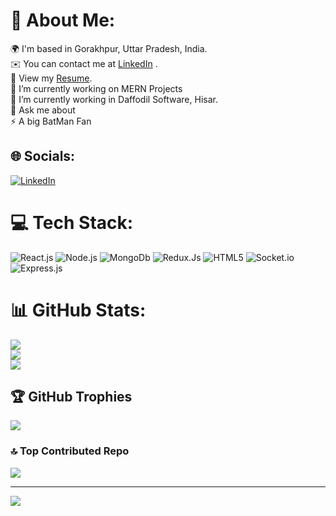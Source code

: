 # 💫 About Me:
🌍  I'm based in Gorakhpur, Uttar Pradesh, India.<br>✉️  You can contact me at [LinkedIn](https://linkedin.com/in/riteshp112) .<br>📄 View my [Resume](https://docs.google.com/document/d/1rfZ7g0LHBNRKHJWYFPTrfakB1Lgcve83NfxXPnFekzQ/edit?usp=sharing).<br>🔭 I’m currently working on MERN Projects<br>🌱 I’m currently working in Daffodil Software, Hisar.<br>💬 Ask me about<br>⚡ A big BatMan Fan


## 🌐 Socials:
[![LinkedIn](https://img.shields.io/badge/LinkedIn-%230077B5.svg?logo=linkedin&logoColor=white)](https://linkedin.com/in/riteshp112) 

# 💻 Tech Stack:
![React.js](https://img.shields.io/badge/react.js-%2300599C.svg?style=for-the-badge&logo=reactjs&logoColor=white) ![Node.js](https://img.shields.io/badge/node.js-%2300599C.svg?style=for-the-badge&logo=nodejs&logoColor=white) ![MongoDb](https://img.shields.io/badge/mongodb-%23323330.svg?style=for-the-badge&logo=mongodb&logoColor=%23F7DF1E) ![Redux.Js](https://img.shields.io/badge/redux.js-%231572B6.svg?style=for-the-badge&logo=reduxjs&logoColor=white) ![HTML5](https://img.shields.io/badge/html5-%23E34F26.svg?style=for-the-badge&logo=html5&logoColor=white) ![Socket.io](https://img.shields.io/badge/Socket.io-black?style=for-the-badge&logo=socket.io&badgeColor=010101) ![Express.js](https://img.shields.io/badge/express.js-%23404d59.svg?style=for-the-badge&logo=express&logoColor=%2361DAFB) 
# 📊 GitHub Stats:
![](https://github-readme-stats.vercel.app/api?username=riteshp112&theme=dark&hide_border=false&include_all_commits=true&count_private=true)<br/>
![](https://github-readme-streak-stats.herokuapp.com/?user=riteshp112&theme=dark&hide_border=false)<br/>
![](https://github-readme-stats.vercel.app/api/top-langs/?username=riteshp112&theme=dark&hide_border=false&include_all_commits=true&count_private=true&layout=compact)

## 🏆 GitHub Trophies
![](https://github-profile-trophy.vercel.app/?username=riteshp112&theme=radical&no-frame=false&no-bg=true&margin-w=4)

### 🔝 Top Contributed Repo
![](https://github-contributor-stats.vercel.app/api?username=riteshp112&limit=5&theme=dark&combine_all_yearly_contributions=true)

---
[![](https://visitcount.itsvg.in/api?id=riteshp112&icon=0&color=0)](https://visitcount.itsvg.in)
